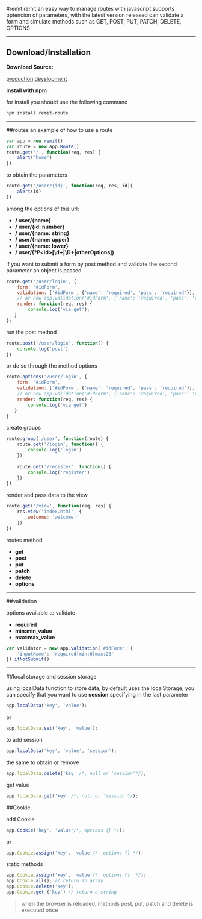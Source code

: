 #remit
remit an easy way to manage routes with javascript supports optencion of parameters, with the latest version released can validate a form and simulate methods such as GET, POST, PUT, PATCH, DELETE, OPTIONS

---

## Download/Installation

**Download Source:**

[production](https://raw.githubusercontent.com/nikeMadrid/remit/v1.3.4/src/remit.min.js)
[development](https://raw.githubusercontent.com/nikeMadrid/remit/v1.3.4/src/remit.js)

**install with npm**

for install you should use the following command

`npm install remit-route`

---

##routes
an example of how to use a route
```javascript
var app = new remit()
var route = new app.Route()
route.get('/', function(req, res) {
    alert('home')
})
```

to obtain the parameters

```javascript
route.get('/user/{id}', function(req, res, id){
	alert(id)
})
```

among the options of this url:

- **/ user/{name}**
- **/ user/{id: number}**
- **/ user/{name: string}**
- **/ user/{name: upper}**
- **/ user/{name: lower}**
- **/ user/(?P&lt;id&gt;[\d+|\D+|otherOptions])**

if you want to submit a form by post method and validate the second parameter an object is passed

```javascript
route.get('/user/login', {
	form: '#idForm',
	validation: ['#idForm', {'name': 'required', 'pass': 'required'}],
    // or new app.validation('#idForm', {'name': 'required', 'pass': 'required'})
	render: function(req, res) {
		console.log('via get');
   }
};
```
run the post method

```javascript
route.post('/user/login', function() {
	console.log('post')
})
```

or do so through the method options

```javascript
route.options('/user/login', {
	form: '#idForm',
	validation: ['#idForm', {'name': 'required', 'pass': 'required'}],
    // or new app.validation('#idForm', {'name': 'required', 'pass': 'required'})
	render: function(req, res) {
		console.log('via get')
   }
}
```

create groups

```javascript
route.group('/user', function(route) {
    route.get('/login', function() {
    	console.log('login')
    })
    
    route.get('/register', function() {
    	console.log('register')
    })
})
```

render and pass data to the view 

```javascript
route.get('/view', function(req, res) {
	res.view('index.html', {
	    welcome: 'welcome!'
	})
})
```

routes method

- **get**
- **post**
- **put**
- **patch**
- **delete**
- **options**

***

##validation

options available to validate

- **required**
- **min:min_value**
- **max:max_value**

```javascript
var validator = new app.validation('#idForm', {
	'inputName': 'required|min:6|max:20'
}).ifNotSubmit()
```

***

##local storage and session storage

using localData function to store data, by default uses the localStorage, you can specify that you want to use **session** specifying in the last parameter

```javascript
app.localData('key', 'value');
```
or  

```javascript
app.localData.set('key', 'value');
```


to add session

```javascript
app.localData('key', 'value', 'session');
```

the same to obtain or remove

```javascript
app.localData.delete('key' /*, null or 'session'*/);
```

get value

```javascript
app.localData.get('key' /*, null or 'session'*/);
```

##Cookie

add Cookie

```javascript
app.Cookie('key', 'value'/*, options {} */);
```

or

```javascript
app.Cookie.assign('key', 'value'/*, options {} */);
```

static methods
```javascript
app.Cookie.assign('key', 'value'/*, options {}  */);
app.Cookie.all(); // return an array
app.Cookie.delete('key');
app.Cookie.get ('key') // return a string
```

>when the browser is reloaded, methods post, put, patch and delete is executed once
